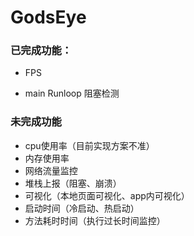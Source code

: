 # GodsEye
### 已完成功能：

* FPS

* main Runloop 阻塞检测

### 未完成功能

* cpu使用率（目前实现方案不准）
* 内存使用率
* 网络流量监控
* 堆栈上报（阻塞、崩溃）
* 可视化（本地页面可视化、app内可视化）
* 启动时间（冷启动、热启动）
* 方法耗时时间（执行过长时间监控）

